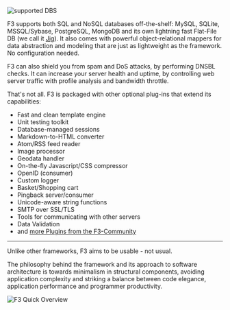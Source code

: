 ![supported DBS](gui/img/supported_dbs.jpg)

F3 supports both SQL and NoSQL databases off-the-shelf: MySQL, SQLite, MSSQL/Sybase, PostgreSQL, MongoDB and its own lightning fast Flat-File DB (we call it [Jig](jig)). It also comes with powerful object-relational mappers for data abstraction and modeling that are just as lightweight as the framework. No configuration needed.

F3 can also shield you from spam and DoS attacks, by performing DNSBL checks. It can increase your server health and uptime, by controlling web server traffic with profile analysis and bandwidth throttle.

That's not all. F3 is packaged with other optional plug-ins that extend its capabilities:

* Fast and clean template engine
* Unit testing toolkit
* Database-managed sessions
* Markdown-to-HTML converter
* Atom/RSS feed reader
* Image processor
* Geodata handler
* On-the-fly Javascript/CSS compressor
* OpenID (consumer)
* Custom logger
* Basket/Shopping cart
* Pingback server/consumer
* Unicode-aware string functions
* SMTP over SSL/TLS
* Tools for communicating with other servers
* Data Validation
* and [more Plugins from the F3-Community](development#user-plugins)

---

Unlike other frameworks, F3 aims to be usable - not usual.

The philosophy behind the framework and its approach to software architecture is towards minimalism in structural components, avoiding application complexity and striking a balance between code elegance, application performance and programmer productivity.


![F3 Quick Overview](gui/img/FatFreeFramework_Overview.png)
